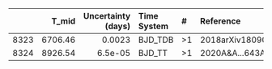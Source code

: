|      |   T_mid |   Uncertainty (days) | Time System   | #   | Reference           |
|-----:|--------:|---------------------:|:--------------|:----|:--------------------|
| 8323 | 6706.46 |              0.0023  | BJD_TDB       | >1  | 2018arXiv180904897A |
| 8324 | 8926.54 |              6.5e-05 | BJD_TT        | >1  | 2020A&A...643A..94L |
